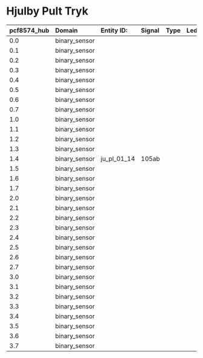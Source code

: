 # Hjulby Pult Tryk

|pcf8574_hub|Domain|Entity ID:|Signal|Type|Lednr.|LedName|
|:---|:---|:---|:---|:---:|:---|:---|
|0.0|binary_sensor||||||
|0.1|binary_sensor||||||
|0.2|binary_sensor||||||
|0.3|binary_sensor||||||
|0.4|binary_sensor||||||
|0.5|binary_sensor||||||
|0.6|binary_sensor||||||
|0.7|binary_sensor||||||
|1.0|binary_sensor||||||
|1.1|binary_sensor||||||
|1.2|binary_sensor||||||
|1.3|binary_sensor||||||
|1.4|binary_sensor|ju_pl_01_14|105ab|||inde|
|1.5|binary_sensor||||||
|1.6|binary_sensor||||||
|1.7|binary_sensor||||||
|2.0|binary_sensor||||||
|2.1|binary_sensor||||||
|2.2|binary_sensor||||||
|2.3|binary_sensor||||||
|2.4|binary_sensor||||||
|2.5|binary_sensor||||||
|2.6|binary_sensor||||||
|2.7|binary_sensor||||||
|3.0|binary_sensor||||||
|3.1|binary_sensor||||||
|3.2|binary_sensor||||||
|3.3|binary_sensor||||||
|3.4|binary_sensor||||||
|3.5|binary_sensor||||||
|3.6|binary_sensor||||||
|3.7|binary_sensor||||||
